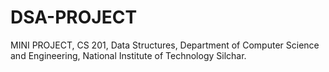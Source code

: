 # DSA-PROJECT
MINI PROJECT, 
CS 201, 
Data Structures, 
Department of Computer Science and Engineering, 
National Institute of Technology Silchar.
